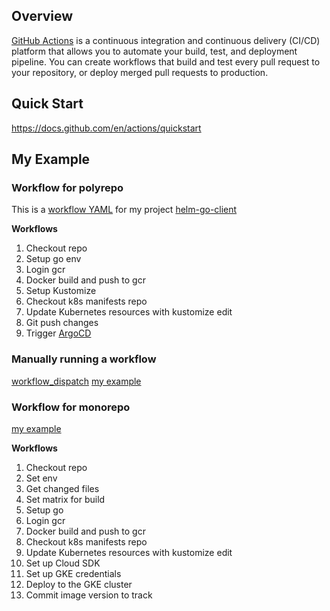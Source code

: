 ## Overview

[GitHub Actions](https://docs.github.com/en/actions) is a continuous integration and continuous delivery (CI/CD) platform that allows you to automate your build, test, and deployment pipeline. You can create workflows that build and test every pull request to your repository, or deploy merged pull requests to production.


## Quick Start
https://docs.github.com/en/actions/quickstart


## My Example

### Workflow for polyrepo
This is a [workflow YAML](./.github_example/cicd-helm-go.yaml) for my project [helm-go-client](../Golang/helm-go-client/)

**Workflows**
1. Checkout repo
2. Setup go env
3. Login gcr
4. Docker build and push to gcr
5. Setup Kustomize
6. Checkout k8s manifests repo
7. Update Kubernetes resources with kustomize edit
9. Git push changes
10. Trigger [ArgoCD](../ArgoCD/)


### Manually running a workflow
[workflow_dispatch](https://docs.github.com/en/actions/managing-workflow-runs/manually-running-a-workflow)
[my example](./.github_example/workflow_dispatch.yaml)


### Workflow for monorepo
[my example](./.github_monorepo/workflow/cicd.yaml)

**Workflows**
1. Checkout repo
2. Set env
3. Get changed files
4. Set matrix for build
5. Setup go
6. Login gcr
7. Docker build and push to gcr
9. Checkout k8s manifests repo
10. Update Kubernetes resources with kustomize edit
11. Set up Cloud SDK
12. Set up GKE credentials
13. Deploy to the GKE cluster
14. Commit image version to track

<br>
